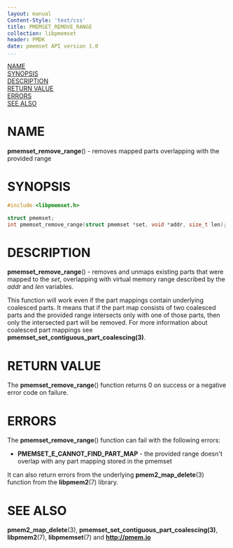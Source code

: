 ```yaml
---
layout: manual
Content-Style: 'text/css'
title: PMEMSET_REMOVE_RANGE
collection: libpmemset
header: PMDK
date: pmemset API version 1.0
...
```


[comment]: <> (SPDX-License-Identifier: BSD-3-Clause)
[comment]: <> (Copyright 2021, Intel Corporation)

[comment]: <> (pmemset_remove_range.3 -- man page for libpmemset pmemset_remove_range operation)

[NAME](#name)<br />
[SYNOPSIS](#synopsis)<br />
[DESCRIPTION](#description)<br />
[RETURN VALUE](#return-value)<br />
[ERRORS](#errors)<br />
[SEE ALSO](#see-also)<br />

# NAME #

**pmemset_remove_range**() - removes mapped parts overlapping with the provided range

# SYNOPSIS #

```c
#include <libpmemset.h>

struct pmemset;
int pmemset_remove_range(struct pmemset *set, void *addr, size_t len);
```

# DESCRIPTION #

**pmemset_remove_range**() - removes and unmaps existing parts that were mapped to the *set*,
overlapping with virtual memory range described by the *addr* and *len* variables.

This function will work even if the part mappings contain underlying coalesced parts. It means that
if the part map consists of two coalesced parts and the provided range intersects only with one of
those parts, then only the intersected part will be removed. For more information about coalesced part
mappings see **pmemset_set_contiguous_part_coalescing(3)**.

# RETURN VALUE #

The **pmemset_remove_range**() function returns 0 on success or a negative error code on failure.

# ERRORS #

The **pmemset_remove_range**() function can fail with the following errors:

* **PMEMSET_E_CANNOT_FIND_PART_MAP** - the provided range doesn't overlap with any part mapping stored
in the pmemset

It can also return errors from the underlying **pmem2_map_delete**(3) function from the **libpmem2**(7) library.

# SEE ALSO #

**pmem2_map_delete**(3), **pmemset_set_contiguous_part_coalescing(3)**,
**libpmem2**(7), **libpmemset**(7) and **<http://pmem.io>**
